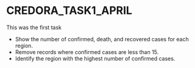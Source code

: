 # CREDORA_TASK1_APRIL
This was the first task

- Show the number of confirmed, death, and recovered cases for each region.
- Remove records where confirmed cases are less than 15.
- Identify the region with the highest number of confirmed cases.